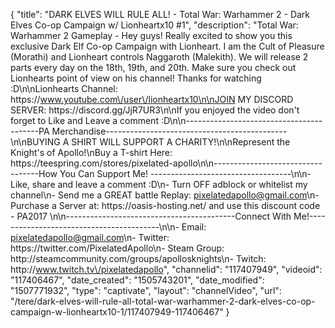 {
    "title": "DARK ELVES WILL RULE ALL! - Total War: Warhammer 2 - Dark Elves Co-op Campaign w\/ Lionheartx10 #1",
    "description": "Total War: Warhammer 2 Gameplay - Hey guys! Really excited to show you this exclusive Dark Elf Co-op Campaign with Lionheart.  I am the Cult of Pleasure (Morathi) and Lionheart controls Naggaroth (Malekith).  We will release 2 parts every day on the 18th, 19th, and 20th. Make sure you check out Lionhearts point of view on his channel! Thanks for watching :D\n\nLionhearts Channel: https:\/\/www.youtube.com\/user\/lionheartx10\n\nJOIN MY DISCORD SERVER: https:\/\/discord.gg\/JjR7UR3\n\nIf you enjoyed the video don't forget to Like and Leave a comment :D\n\n-----------------------------------------PA Merchandise---------------------------------------------\n\nBUYING A SHIRT WILL SUPPORT A CHARITY!\n\nRepresent the Knight's of Apollo!\nBuy a T-shirt Here: https:\/\/teespring.com\/stores\/pixelated-apollo\n\n----------------------------------How You Can Support Me! -----------------------------------\n\n- Like, share and leave a comment :D\n- Turn OFF adblock or whitelist my channel\n- Send me a GREAT battle Replay: pixelatedapollo@gmail.com\n- Purchase a Server at: https:\/\/oasis-hosting.net\/ and use this discount code - PA2017 \n\n------------------------------------------Connect With Me!-----------------------------------------\n\n- Email: pixelatedapollo@gmail.com\n- Twitter: https:\/\/twitter.com\/PixelatedApollo\n- Steam Group:  http:\/\/steamcommunity.com\/groups\/apollosknights\n- Twitch: http:\/\/www.twitch.tv\/pixelatedapollo",
    "channelid": "117407949",
    "videoid": "117406467",
    "date_created": "1505743201",
    "date_modified": "1507771932",
    "type": "captivate",
    "layout": "channelVideo",
    "url": "\/tere\/dark-elves-will-rule-all-total-war-warhammer-2-dark-elves-co-op-campaign-w-lionheartx10-1\/117407949-117406467"
}
